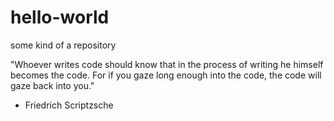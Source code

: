 # hello-world
some kind of a repository

"Whoever writes code should know that in the process of writing he himself becomes the code. For if you gaze long enough into the code, the code will gaze back into you." 
 - Friedrich Scriptzsche
